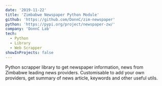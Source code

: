 ```yaml
---
date: '2019-11-22'
title: 'Zimbabwe Newspaper Python Module'
github: 'https://github.com/DonnC/zim-newspaper'
python: 'https://pypi.org/project/newspaper-zw/'
company: 'DonnC Lab'
tech:
  - Python
  - Library
  - Web Scrapper
showInProjects: false
---
```


Python scrapper library to get newspaper information, news from Zimbabwe leading news providers. Customisable to add your own providers, get summary of news article, keywords and other useful utils.
